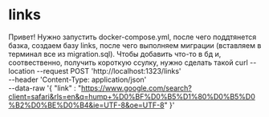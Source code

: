 # links

Привет!
Нужно запустить docker-compose.yml, после чего поддтянется базка, создаем базу links, после чего выполняем миграции (вставляем в терминал все из migration.sql). Чтобы добавить что-то в бд и, соотвественно, получить короткую ссулку, нужно сделать такой curl --location --request POST 'http://localhost:1323/links' \
--header 'Content-Type: application/json' \
--data-raw '{
"link" : "https://www.google.com/search?client=safari&rls=en&q=hump+%D0%BF%D0%B5%D1%80%D0%B5%D0%B2%D0%BE%D0%B4&ie=UTF-8&oe=UTF-8"
}'

